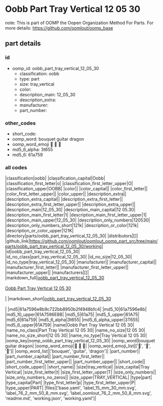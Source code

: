 # Oobb Part Tray Vertical 12 05 30  

note: This is part of OOMP the Oopen Organization Method For Parts. For more details: https://github.com/oomlout/oomp_base

##  part details





### id
* oomp_id: oobb_part_tray_vertical_12_05_30
  * classification: oobb
  * type: part
  * size: tray_vertical
  * color: 
  * description_main: 12_05_30
  * description_extra: 
  * manufacturer: 
  * part_number: 

### other_codes
* short_code: 
* oomp_word: bouquet guitar dragon
* oomp_word_emoji :bouquet: :guitar: :dragon:
* md5_6_alpha: 3t655
* md5_6: 61a759

### all codes 
|classification|oobb|
|classification_capital|Oobb|
|classification_first_letter|o|
|classification_first_letter_upper|O|
|classification_upper|OOBB|
|color||
|color_capital||
|color_first_letter||
|color_first_letter_upper||
|color_upper||
|description_extra||
|description_extra_capital||
|description_extra_first_letter||
|description_extra_first_letter_upper||
|description_extra_upper||
|description_main|12_05_30|
|description_main_capital|12 05.30|
|description_main_first_letter|1|
|description_main_first_letter_upper|1|
|description_main_upper|12_05_30|
|description_only_numbers|120530|
|description_only_numbers_short|121k|
|description_or_color|121k|
|description_or_color_upper|121K|
|directory|parts/oobb_part_tray_vertical_12_05_30|
|distributors|[]|
|github_link|https://github.com/oomlout/oomlout_oomp_part_src/tree/main/parts/oobb_part_tray_vertical_12_05_30/working|
|id|oobb_part_tray_vertical_12_05_30|
|id_no_class|part_tray_vertical_12_05_30|
|id_no_size|12_05_30|
|id_no_type|tray_vertical_12_05_30|
|manufacturer||
|manufacturer_capital||
|manufacturer_first_letter||
|manufacturer_first_letter_upper||
|manufacturer_upper||
|manufacturers|[]|
|markdown_full|[oobb_part_tray_vertical_12_05_30](https://github.com/oomlout/oomlout_oomp_part_src/tree/main/parts/oobb_part_tray_vertical_12_05_30/working)<br>[](https://github.com/oomlout/oomlout_oomp_part_src/tree/main/parts/oobb_part_tray_vertical_12_05_30/working)<br>[Oobb Part Tray Vertical 12 05 30](https://github.com/oomlout/oomlout_oomp_part_src/tree/main/parts/oobb_part_tray_vertical_12_05_30/working)<br><br>|
|markdown_short|[oobb_part_tray_vertical_12_05_30](https://github.com/oomlout/oomlout_oomp_part_src/tree/main/parts/oobb_part_tray_vertical_12_05_30/working)<br><br>|
|md5|61a7596e8b9c722bb8950b2f4948bfc4|
|md5_10|61a7596e8b|
|md5_10_upper|61A7596E8B|
|md5_5|61a75|
|md5_5_upper|61A75|
|md5_6|61a759|
|md5_6_alpha|3t655|
|md5_6_alpha_upper|3T655|
|md5_6_upper|61A759|
|name|Oobb Part Tray Vertical 12 05 30|
|name_no_class|Part Tray Vertical 12 05 30|
|name_no_size|12 05 30|
|name_no_size_short|12 05 30|
|name_no_type|Tray Vertical 12 05 30|
|oomp_key|oomp_oobb_part_tray_vertical_12_05_30|
|oomp_word|bouquet guitar dragon|
|oomp_word_emoji|:bouquet: :guitar: :dragon:|
|oomp_word_emoji_list|[':bouquet:', ':guitar:', ':dragon:']|
|oomp_word_list|['bouquet', 'guitar', 'dragon']|
|part_number||
|part_number_capital||
|part_number_first_letter||
|part_number_first_letter_upper||
|part_number_upper||
|short_code||
|short_code_upper||
|short_name||
|size|tray_vertical|
|size_capital|Tray Vertical|
|size_first_letter|t|
|size_first_letter_upper|T|
|size_only_numbers||
|size_only_numbers_no_zeros||
|size_upper|TRAY_VERTICAL|
|type|part|
|type_capital|Part|
|type_first_letter|p|
|type_first_letter_upper|P|
|type_upper|PART|
|files|['base.yaml', 'label_15_mm_30_mm.svg', 'label_76_2_mm_50_8_mm.svg', 'label_oomlout_76_2_mm_50_8_mm.svg', 'readme.md', 'working.json', 'working.yaml']|
